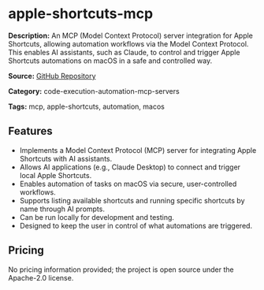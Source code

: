 # apple-shortcuts-mcp

**Description:**
An MCP (Model Context Protocol) server integration for Apple Shortcuts, allowing automation workflows via the Model Context Protocol. This enables AI assistants, such as Claude, to control and trigger Apple Shortcuts automations on macOS in a safe and controlled way.

**Source:** [GitHub Repository](https://github.com/recursechat/mcp-server-apple-shortcuts)

**Category:** code-execution-automation-mcp-servers

**Tags:** mcp, apple-shortcuts, automation, macos

## Features
- Implements a Model Context Protocol (MCP) server for integrating Apple Shortcuts with AI assistants.
- Allows AI applications (e.g., Claude Desktop) to connect and trigger local Apple Shortcuts.
- Enables automation of tasks on macOS via secure, user-controlled workflows.
- Supports listing available shortcuts and running specific shortcuts by name through AI prompts.
- Can be run locally for development and testing.
- Designed to keep the user in control of what automations are triggered.

## Pricing
No pricing information provided; the project is open source under the Apache-2.0 license.
